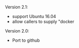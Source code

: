 Version 2.1:
  - support Ubuntu 16.04
  - allow callers to supply "docker

Version 2.0:
  - Port to github
